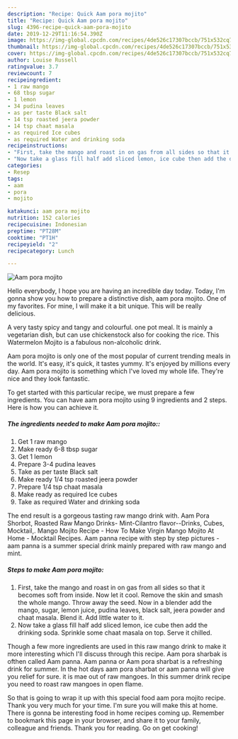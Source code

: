 ```yaml
---
description: "Recipe: Quick Aam pora mojito"
title: "Recipe: Quick Aam pora mojito"
slug: 4396-recipe-quick-aam-pora-mojito
date: 2019-12-29T11:16:54.390Z
image: https://img-global.cpcdn.com/recipes/4de526c17307bccb/751x532cq70/aam-pora-mojito-recipe-main-photo.jpg
thumbnail: https://img-global.cpcdn.com/recipes/4de526c17307bccb/751x532cq70/aam-pora-mojito-recipe-main-photo.jpg
cover: https://img-global.cpcdn.com/recipes/4de526c17307bccb/751x532cq70/aam-pora-mojito-recipe-main-photo.jpg
author: Louise Russell
ratingvalue: 3.7
reviewcount: 7
recipeingredient:
- 1 raw mango
- 68 tbsp sugar
- 1 lemon
- 34 pudina leaves
- as per taste Black salt
- 14 tsp roasted jeera powder
- 14 tsp chaat masala
- as required Ice cubes
- as required Water and drinking soda
recipeinstructions:
- "First, take the mango and roast in on gas from all sides so that it becomes soft from inside. Now let it cool. Remove the skin and smash the whole mango. Throw away the seed. Now in a blender add the mango, sugar, lemon juice, pudina leaves, black salt, jeera powder and chaat masala. Blend it. Add little water to it."
- "Now take a glass fill half add sliced lemon, ice cube then add the drinking soda. Sprinkle some chaat masala on top. Serve it chilled."
categories:
- Resep
tags:
- aam
- pora
- mojito

katakunci: aam pora mojito
nutrition: 152 calories
recipecuisine: Indonesian
preptime: "PT28M"
cooktime: "PT1H"
recipeyield: "2"
recipecategory: Lunch

---
```



![Aam pora mojito](https://img-global.cpcdn.com/recipes/4de526c17307bccb/751x532cq70/aam-pora-mojito-recipe-main-photo.jpg)

Hello everybody, I hope you are having an incredible day today. Today, I'm gonna show you how to prepare a distinctive dish, aam pora mojito. One of my favorites. For mine, I will make it a bit unique. This will be really delicious.

A very tasty spicy and tangy and colourful. one pot meal. It is mainly a vegetarian dish, but can use chickenstock also for cooking the rice. This Watermelon Mojito is a fabulous non-alcoholic drink.

Aam pora mojito is only one of the most popular of current trending meals in the world. It's easy, it's quick, it tastes yummy. It's enjoyed by millions every day. Aam pora mojito is something which I've loved my whole life. They're nice and they look fantastic.


To get started with this particular recipe, we must prepare a few ingredients. You can have aam pora mojito using 9 ingredients and 2 steps. Here is how you can achieve it.

##### The ingredients needed to make Aam pora mojito::

1. Get 1 raw mango
1. Make ready 6-8 tbsp sugar
1. Get 1 lemon
1. Prepare 3-4 pudina leaves
1. Take as per taste Black salt
1. Make ready 1/4 tsp roasted jeera powder
1. Prepare 1/4 tsp chaat masala
1. Make ready as required Ice cubes
1. Take as required Water and drinking soda


The end result is a gorgeous tasting raw mango drink with. Aam Pora Shorbot, Roasted Raw Mango Drinks- Mint-Cilantro flavor--Drinks, Cubes, Mocktail,. Mango Mojito Recipe - How To Make Virgin Mango Mojito At Home - Mocktail Recipes. Aam panna recipe with step by step pictures - aam panna is a summer special drink mainly prepared with raw mango and mint. 

##### Steps to make Aam pora mojito:

1. First, take the mango and roast in on gas from all sides so that it becomes soft from inside. Now let it cool. Remove the skin and smash the whole mango. Throw away the seed. Now in a blender add the mango, sugar, lemon juice, pudina leaves, black salt, jeera powder and chaat masala. Blend it. Add little water to it.
1. Now take a glass fill half add sliced lemon, ice cube then add the drinking soda. Sprinkle some chaat masala on top. Serve it chilled.


Though a few more ingredients are used in this raw mango drink to make it more interesting which I&#39;ll discuss through this recipe. Aam pora sharbak is ofthen called Aam panna. Aam panna or Aam pora sharbat is a refreshing drink for summer. In the hot days aam pora sharbat or aam panna will give you relief for sure. it is mae out of raw mangoes. In this summer drink recipe you need to roast raw mangoes in open flame. 

So that is going to wrap it up with this special food aam pora mojito recipe. Thank you very much for your time. I'm sure you will make this at home. There is gonna be interesting food in home recipes coming up. Remember to bookmark this page in your browser, and share it to your family, colleague and friends. Thank you for reading. Go on get cooking!
